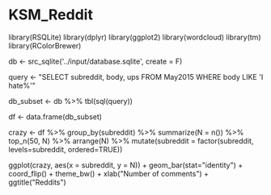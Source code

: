 # KSM_Reddit
library(RSQLite)
library(dplyr)
library(ggplot2)
library(wordcloud)
library(tm)
library(RColorBrewer)


db <- src_sqlite('../input/database.sqlite', create = F)

query <- "SELECT subreddit, body, ups FROM May2015 
  WHERE body LIKE 'I hate%'"

db_subset <- db %>%
  tbl(sql(query))
  
df <- data.frame(db_subset)

crazy <- df %>% 
  group_by(subreddit) %>% 
  summarize(N = n()) %>% 
  top_n(50, N) %>% 
  arrange(N) %>%
  mutate(subreddit = factor(subreddit, levels=subreddit, ordered=TRUE))

ggplot(crazy, aes(x = subreddit, y = N)) +
  geom_bar(stat="identity") +
  coord_flip() +
  theme_bw() +
  xlab("Number of comments") +
  ggtitle("Reddits")

